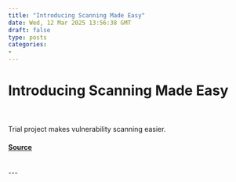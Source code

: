 ```yaml
---
title: "Introducing Scanning Made Easy"
date: Wed, 12 Mar 2025 13:56:38 GMT
draft: false
type: posts
categories: 
- 
---
```

# Introducing Scanning Made Easy

<br/>

<br/>
Trial project makes vulnerability scanning easier.

#### [Source](https://www.ncsc.gov.uk/blog-post/introducing-scanning-made-easy)

<br/>
---
